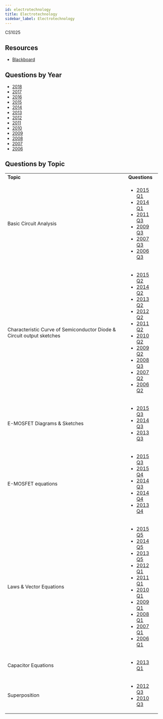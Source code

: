 ```yaml
---
id: electrotechnology
title: Electrotechnology
sidebar_label: Electrotechnology
---
```

CS1025

## Resources

-   [Blackboard](https://mymodule.tcd.ie/)

## Questions by Year

-   [2018](https://www.tcd.ie/academicregistry/exams/assets/local/past-papers2018/CS/CS1025-1.PDF)
-   [2017](https://www.tcd.ie/academicregistry/exams/assets/local/past-papers2017/CS/CS1025-1.PDF)
-   [2016](https://www.tcd.ie/academicregistry/exams/assets/local/past-papers2016/CS/CS1025-1.PDF)
-   [2015](https://www.tcd.ie/academicregistry/exams/assets/local/past-papers2015/CS/CS1025-1.PDF)
-   [2014](https://www.tcd.ie/academicregistry/exams/assets/local/past-papers2014/CS/CS10251.pdf)
-   [2013](https://www.tcd.ie/academicregistry/exams/assets/local/past-papers2013/CS/CS10251.pdf)
-   [2012](https://www.tcd.ie/Local/Exam_Papers/2012/XC/XCS10251.pdf)
-   [2011](https://www.tcd.ie/Local/Exam_Papers/2011/XC/XCS10251.pdf)
-   [2010](https://www.tcd.ie/Local/Exam_Papers/2010/XC/XCS10251.pdf)
-   [2009](https://www.tcd.ie/Local/Exam_Papers/2009/XC/XCS1BA51.pdf)
-   [2008](https://www.tcd.ie/Local/Exam_Papers/2008/XC/XCS1BA51.pdf)
-   [2007](https://www.tcd.ie/Local/Exam_Papers/2007/XC/XCS1BA51.pdf)
-   [2006](https://www.tcd.ie/Local/Exam_Papers/2006/XC/XCS1BA51.pdf)

## Questions by Topic

<table className="examQuestions" width="700px">
    <tbody><tr>
        <td><strong>Topic</strong></td>
        <td><strong>Questions</strong></td>
    </tr>
    <tr>
        <td>Basic Circuit Analysis</td>
        <td>
    <ul className="questions">
        <li><a href="https://www.tcd.ie/academicregistry/exams/assets/local/past-papers2015/CS/CS1025-1.PDF#page=2">2015 Q1</a></li>
        <li><a href="https://www.tcd.ie/academicregistry/exams/assets/local/past-papers2014/CS/CS10251.pdf#page=2">2014 Q1</a></li>
        <li><a href="https://www.tcd.ie/Local/Exam_Papers/2011/XC/XCS10251.pdf#page=3&zoom=0,0,440">2011 Q3</a></li>
        <li><a href="https://www.tcd.ie/Local/Exam_Papers/2009/XC/XCS1BA51.pdf#page=4">2009 Q3</a></li>
        <li><a href="https://www.tcd.ie/Local/Exam_Papers/2007/XC/XCS1BA51.pdf#page=4">2007 Q3</a></li>
        <li><a href="https://www.tcd.ie/Local/Exam_Papers/2006/XC/XCS1BA51.pdf#page=4&zoom=0,0,500">2006 Q3</a></li>
    </ul>
        </td>
    </tr>
    <tr>
        <td>Characteristic Curve of Semiconductor Diode & Circuit output sketches</td>
        <td>
    <ul className="questions">
        <li><a href="https://www.tcd.ie/academicregistry/exams/assets/local/past-papers2015/CS/CS1025-1.PDF#page=3">2015 Q2</a></li>
        <li><a href="https://www.tcd.ie/academicregistry/exams/assets/local/past-papers2014/CS/CS10251.pdf#page=3">2014 Q2</a></li>
        <li><a href="https://www.tcd.ie/academicregistry/exams/assets/local/past-papers2013/CS/CS10251.pdf#page=3">2013 Q2</a></li>
        <li><a href="https://www.tcd.ie/Local/Exam_Papers/2012/XC/XCS10251.pdf#page=3">2012 Q2</a></li>
        <li><a href="https://www.tcd.ie/Local/Exam_Papers/2011/XC/XCS10251.pdf#page=2&zoom=0,0,500">2011 Q2</a></li>
        <li><a href="https://www.tcd.ie/Local/Exam_Papers/2010/XC/XCS10251.pdf#page=2&zoom=0,0,490">2010 Q2</a></li>
        <li><a href="https://www.tcd.ie/Local/Exam_Papers/2009/XC/XCS1BA51.pdf#page=2&zoom=0,0,600">2009 Q2</a></li>
        <li><a href="https://www.tcd.ie/Local/Exam_Papers/2008/XC/XCS1BA51.pdf#page=3">2008 Q3</a></li>
        <li><a href="https://www.tcd.ie/Local/Exam_Papers/2007/XC/XCS1BA51.pdf#page=3">2007 Q2</a></li>
        <li><a href="https://www.tcd.ie/Local/Exam_Papers/2006/XC/XCS1BA51.pdf#page=2&zoom=0,0,750">2006 Q2</a></li>
    </ul>
        </td>
    </tr>
    <tr>
        <td>E-MOSFET Diagrams & Sketches</td>
        <td>
    <ul className="questions">
        <li><a href="https://www.tcd.ie/academicregistry/exams/assets/local/past-papers2015/CS/CS1025-1.PDF#page=4">2015 Q3</a></li>
        <li><a href="https://www.tcd.ie/academicregistry/exams/assets/local/past-papers2014/CS/CS10251.pdf#page=4">2014 Q3</a></li>
        <li><a href="https://www.tcd.ie/academicregistry/exams/assets/local/past-papers2013/CS/CS10251.pdf#page=4">2013 Q3</a></li>
    </ul>
        </td>
    </tr>
    <tr>
        <td>E-MOSFET equations</td>
        <td>
    <ul className="questions">
        <li><a href="https://www.tcd.ie/academicregistry/exams/assets/local/past-papers2015/CS/CS1025-1.PDF#page=4">2015 Q3</a></li>
        <li><a href="https://www.tcd.ie/academicregistry/exams/assets/local/past-papers2015/CS/CS1025-1.PDF#page=4&zoom=0,0,420">2015 Q4</a></li>
        <li><a href="https://www.tcd.ie/academicregistry/exams/assets/local/past-papers2014/CS/CS10251.pdf#page=4">2014 Q3</a></li>
        <li><a href="https://www.tcd.ie/academicregistry/exams/assets/local/past-papers2014/CS/CS10251.pdf#page=4&zoom=0,0,450">2014 Q4</a></li>
        <li><a href="https://www.tcd.ie/academicregistry/exams/assets/local/past-papers2013/CS/CS10251.pdf#page=4&zoom=0,0,400">2013 Q4</a></li>
    </ul>
        </td>
    </tr>
    <tr>
        <td>Laws & Vector Equations</td>
        <td>
    <ul className="questions">
        <li><a href="https://www.tcd.ie/academicregistry/exams/assets/local/past-papers2015/CS/CS1025-1.PDF#page=4&zoom=0,0,650">2015 Q5</a></li>
        <li><a href="https://www.tcd.ie/academicregistry/exams/assets/local/past-papers2014/CS/CS10251.pdf#page=5">2014 Q5</a></li>
        <li><a href="https://www.tcd.ie/academicregistry/exams/assets/local/past-papers2013/CS/CS10251.pdf#page=4&zoom=0,0,500">2013 Q5</a></li>
        <li><a href="https://www.tcd.ie/Local/Exam_Papers/2012/XC/XCS10251.pdf#page=2">2012 Q1</a></li>
        <li><a href="https://www.tcd.ie/Local/Exam_Papers/2011/XC/XCS10251.pdf#page=2">2011 Q1</a></li>
        <li><a href="https://www.tcd.ie/Local/Exam_Papers/2010/XC/XCS10251.pdf#page=2">2010 Q1</a></li>
        <li><a href="https://www.tcd.ie/Local/Exam_Papers/2009/XC/XCS1BA51.pdf#page=2">2009 Q1</a></li>
        <li><a href="https://www.tcd.ie/Local/Exam_Papers/2008/XC/XCS1BA51.pdf#page=2">2008 Q1</a></li>
        <li><a href="https://www.tcd.ie/Local/Exam_Papers/2007/XC/XCS1BA51.pdf#page=2">2007 Q1</a></li>
        <li><a href="https://www.tcd.ie/Local/Exam_Papers/2006/XC/XCS1BA51.pdf#page=2">2006 Q1</a></li>
    </ul>
        </td>
    </tr>
    <tr>
        <td>Capacitor Equations</td>
        <td>
    <ul className="questions">
        <li><a href="https://www.tcd.ie/academicregistry/exams/assets/local/past-papers2013/CS/CS10251.pdf#page=2">2013 Q1</a></li>
    </ul>
        </td>
    </tr>
    <tr>
        <td>Superposition</td>
        <td>
    <ul className="questions">
        <li><a href="https://www.tcd.ie/Local/Exam_Papers/2012/XC/XCS10251.pdf#page=5">2012 Q3</a></li>
        <li><a href="https://www.tcd.ie/Local/Exam_Papers/2010/XC/XCS10251.pdf#page=4">2010 Q3</a></li>
    </ul>
        </td>
    </tr>
</tbody></table>
